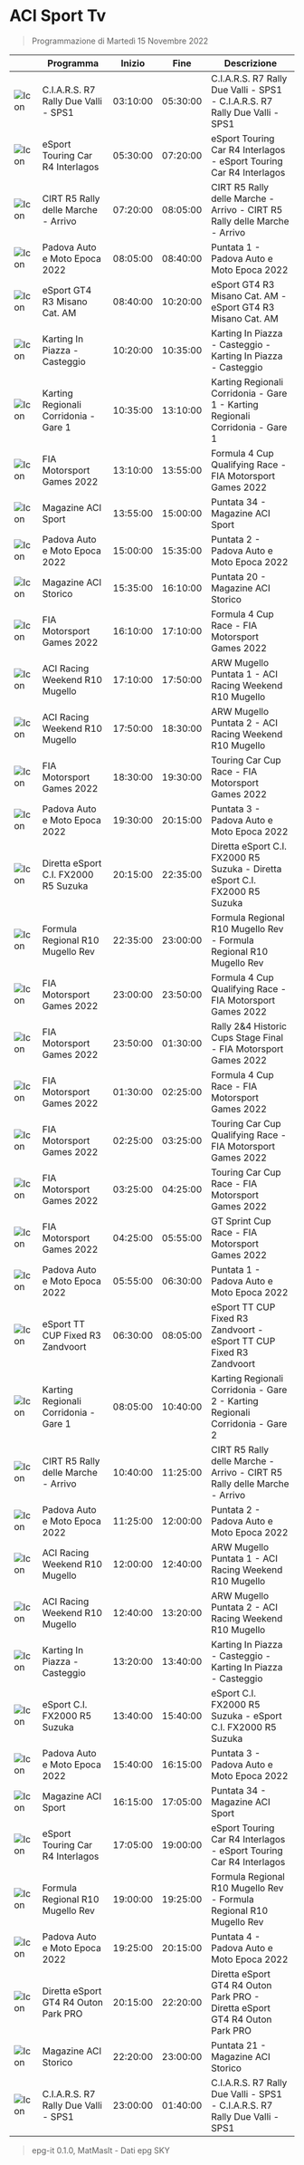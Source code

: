 # ACI Sport Tv
> Programmazione di Martedì 15 Novembre 2022

||Programma|Inizio|Fine|Descrizione|
|---|---|---|---|---|
|![Icon](https://guidatv.sky.it/uuid/SportCalcio_Cover_JgZRMKTlp.png)|C.I.A.R.S. R7 Rally Due Valli - SPS1|03:10:00|05:30:00|C.I.A.R.S. R7 Rally Due Valli - SPS1 - C.I.A.R.S. R7 Rally Due Valli - SPS1
|![Icon](https://guidatv.sky.it/uuid/SportCalcio_Cover_JgZRMKTlp.png)|eSport Touring Car R4 Interlagos|05:30:00|07:20:00|eSport Touring Car R4 Interlagos - eSport Touring Car R4 Interlagos
|![Icon](https://guidatv.sky.it/uuid/SportCalcio_Cover_JgZRMKTlp.png)|CIRT R5 Rally delle Marche - Arrivo|07:20:00|08:05:00|CIRT R5 Rally delle Marche - Arrivo - CIRT R5 Rally delle Marche - Arrivo
|![Icon](https://guidatv.sky.it/uuid/SportCalcio_Cover_JgZRMKTlp.png)|Padova Auto e Moto Epoca 2022|08:05:00|08:40:00|Puntata 1 - Padova Auto e Moto Epoca 2022
|![Icon](https://guidatv.sky.it/uuid/SportCalcio_Cover_JgZRMKTlp.png)|eSport GT4 R3 Misano Cat. AM|08:40:00|10:20:00|eSport GT4 R3 Misano Cat. AM - eSport GT4 R3 Misano Cat. AM
|![Icon](https://guidatv.sky.it/uuid/SportCalcio_Cover_JgZRMKTlp.png)|Karting In Piazza - Casteggio|10:20:00|10:35:00|Karting In Piazza - Casteggio - Karting In Piazza - Casteggio
|![Icon](https://guidatv.sky.it/uuid/SportCalcio_Cover_JgZRMKTlp.png)|Karting Regionali Corridonia - Gare 1|10:35:00|13:10:00|Karting Regionali Corridonia - Gare 1 - Karting Regionali Corridonia - Gare 1
|![Icon](https://guidatv.sky.it/uuid/SportCalcio_Cover_JgZRMKTlp.png)|FIA Motorsport Games 2022|13:10:00|13:55:00|Formula 4 Cup Qualifying Race - FIA Motorsport Games 2022
|![Icon](https://guidatv.sky.it/uuid/SportCalcio_Cover_JgZRMKTlp.png)|Magazine ACI Sport|13:55:00|15:00:00|Puntata 34 - Magazine ACI Sport
|![Icon](https://guidatv.sky.it/uuid/SportCalcio_Cover_JgZRMKTlp.png)|Padova Auto e Moto Epoca 2022|15:00:00|15:35:00|Puntata 2 - Padova Auto e Moto Epoca 2022
|![Icon](https://guidatv.sky.it/uuid/SportCalcio_Cover_JgZRMKTlp.png)|Magazine ACI Storico|15:35:00|16:10:00|Puntata 20 - Magazine ACI Storico
|![Icon](https://guidatv.sky.it/uuid/SportCalcio_Cover_JgZRMKTlp.png)|FIA Motorsport Games 2022|16:10:00|17:10:00|Formula 4 Cup Race - FIA Motorsport Games 2022
|![Icon](https://guidatv.sky.it/uuid/SportCalcio_Cover_JgZRMKTlp.png)|ACI Racing Weekend R10 Mugello|17:10:00|17:50:00|ARW Mugello Puntata 1 - ACI Racing Weekend R10 Mugello
|![Icon](https://guidatv.sky.it/uuid/SportCalcio_Cover_JgZRMKTlp.png)|ACI Racing Weekend R10 Mugello|17:50:00|18:30:00|ARW Mugello Puntata 2 - ACI Racing Weekend R10 Mugello
|![Icon](https://guidatv.sky.it/uuid/SportCalcio_Cover_JgZRMKTlp.png)|FIA Motorsport Games 2022|18:30:00|19:30:00|Touring Car Cup Race - FIA Motorsport Games 2022
|![Icon](https://guidatv.sky.it/uuid/SportCalcio_Cover_JgZRMKTlp.png)|Padova Auto e Moto Epoca 2022|19:30:00|20:15:00|Puntata 3 - Padova Auto e Moto Epoca 2022
|![Icon](https://guidatv.sky.it/uuid/SportCalcio_Cover_JgZRMKTlp.png)|Diretta eSport C.I. FX2000 R5 Suzuka|20:15:00|22:35:00|Diretta eSport C.I. FX2000 R5 Suzuka - Diretta eSport C.I. FX2000 R5 Suzuka
|![Icon](https://guidatv.sky.it/uuid/SportCalcio_Cover_JgZRMKTlp.png)|Formula Regional R10 Mugello Rev|22:35:00|23:00:00|Formula Regional R10 Mugello Rev - Formula Regional R10 Mugello Rev
|![Icon](https://guidatv.sky.it/uuid/SportCalcio_Cover_JgZRMKTlp.png)|FIA Motorsport Games 2022|23:00:00|23:50:00|Formula 4 Cup Qualifying Race - FIA Motorsport Games 2022
|![Icon](https://guidatv.sky.it/uuid/SportCalcio_Cover_JgZRMKTlp.png)|FIA Motorsport Games 2022|23:50:00|01:30:00|Rally 2&amp;4 Historic Cups Stage Final - FIA Motorsport Games 2022
|![Icon](https://guidatv.sky.it/uuid/SportCalcio_Cover_JgZRMKTlp.png)|FIA Motorsport Games 2022|01:30:00|02:25:00|Formula 4 Cup Race - FIA Motorsport Games 2022
|![Icon](https://guidatv.sky.it/uuid/SportCalcio_Cover_JgZRMKTlp.png)|FIA Motorsport Games 2022|02:25:00|03:25:00|Touring Car Cup Qualifying Race - FIA Motorsport Games 2022
|![Icon](https://guidatv.sky.it/uuid/SportCalcio_Cover_JgZRMKTlp.png)|FIA Motorsport Games 2022|03:25:00|04:25:00|Touring Car Cup Race - FIA Motorsport Games 2022
|![Icon](https://guidatv.sky.it/uuid/SportCalcio_Cover_JgZRMKTlp.png)|FIA Motorsport Games 2022|04:25:00|05:55:00|GT Sprint Cup Race - FIA Motorsport Games 2022
|![Icon](https://guidatv.sky.it/uuid/SportCalcio_Cover_JgZRMKTlp.png)|Padova Auto e Moto Epoca 2022|05:55:00|06:30:00|Puntata 1 - Padova Auto e Moto Epoca 2022
|![Icon](https://guidatv.sky.it/uuid/SportCalcio_Cover_JgZRMKTlp.png)|eSport TT CUP Fixed R3 Zandvoort|06:30:00|08:05:00|eSport TT CUP Fixed R3 Zandvoort - eSport TT CUP Fixed R3 Zandvoort
|![Icon](https://guidatv.sky.it/uuid/SportCalcio_Cover_JgZRMKTlp.png)|Karting Regionali Corridonia - Gare 1|08:05:00|10:40:00|Karting Regionali Corridonia - Gare 2 - Karting Regionali Corridonia - Gare 2
|![Icon](https://guidatv.sky.it/uuid/SportCalcio_Cover_JgZRMKTlp.png)|CIRT R5 Rally delle Marche - Arrivo|10:40:00|11:25:00|CIRT R5 Rally delle Marche - Arrivo - CIRT R5 Rally delle Marche - Arrivo
|![Icon](https://guidatv.sky.it/uuid/SportCalcio_Cover_JgZRMKTlp.png)|Padova Auto e Moto Epoca 2022|11:25:00|12:00:00|Puntata 2 - Padova Auto e Moto Epoca 2022
|![Icon](https://guidatv.sky.it/uuid/SportCalcio_Cover_JgZRMKTlp.png)|ACI Racing Weekend R10 Mugello|12:00:00|12:40:00|ARW Mugello Puntata 1 - ACI Racing Weekend R10 Mugello
|![Icon](https://guidatv.sky.it/uuid/SportCalcio_Cover_JgZRMKTlp.png)|ACI Racing Weekend R10 Mugello|12:40:00|13:20:00|ARW Mugello Puntata 2 - ACI Racing Weekend R10 Mugello
|![Icon](https://guidatv.sky.it/uuid/SportCalcio_Cover_JgZRMKTlp.png)|Karting In Piazza - Casteggio|13:20:00|13:40:00|Karting In Piazza - Casteggio - Karting In Piazza - Casteggio
|![Icon](https://guidatv.sky.it/uuid/SportCalcio_Cover_JgZRMKTlp.png)|eSport C.I. FX2000 R5 Suzuka|13:40:00|15:40:00|eSport C.I. FX2000 R5 Suzuka - eSport C.I. FX2000 R5 Suzuka
|![Icon](https://guidatv.sky.it/uuid/SportCalcio_Cover_JgZRMKTlp.png)|Padova Auto e Moto Epoca 2022|15:40:00|16:15:00|Puntata 3 - Padova Auto e Moto Epoca 2022
|![Icon](https://guidatv.sky.it/uuid/SportCalcio_Cover_JgZRMKTlp.png)|Magazine ACI Sport|16:15:00|17:05:00|Puntata 34 - Magazine ACI Sport
|![Icon](https://guidatv.sky.it/uuid/SportCalcio_Cover_JgZRMKTlp.png)|eSport Touring Car R4 Interlagos|17:05:00|19:00:00|eSport Touring Car R4 Interlagos - eSport Touring Car R4 Interlagos
|![Icon](https://guidatv.sky.it/uuid/SportCalcio_Cover_JgZRMKTlp.png)|Formula Regional R10 Mugello Rev|19:00:00|19:25:00|Formula Regional R10 Mugello Rev - Formula Regional R10 Mugello Rev
|![Icon](https://guidatv.sky.it/uuid/SportCalcio_Cover_JgZRMKTlp.png)|Padova Auto e Moto Epoca 2022|19:25:00|20:15:00|Puntata 4 - Padova Auto e Moto Epoca 2022
|![Icon](https://guidatv.sky.it/uuid/SportCalcio_Cover_JgZRMKTlp.png)|Diretta eSport GT4 R4 Outon Park PRO|20:15:00|22:20:00|Diretta eSport GT4 R4 Outon Park PRO - Diretta eSport GT4 R4 Outon Park PRO
|![Icon](https://guidatv.sky.it/uuid/SportCalcio_Cover_JgZRMKTlp.png)|Magazine ACI Storico|22:20:00|23:00:00|Puntata 21 - Magazine ACI Storico
|![Icon](https://guidatv.sky.it/uuid/SportCalcio_Cover_JgZRMKTlp.png)|C.I.A.R.S. R7 Rally Due Valli - SPS1|23:00:00|01:40:00|C.I.A.R.S. R7 Rally Due Valli - SPS1 - C.I.A.R.S. R7 Rally Due Valli - SPS1



 > epg-it 0.1.0, MatMasIt - Dati epg SKY